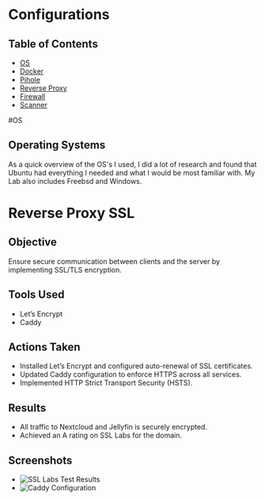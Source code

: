 # Configurations
## Table of Contents

- [OS](#os)
- [Docker](#docker)
- [Pihole](#pihole)
- [Reverse Proxy](#reverse-proxy-ssl)
- [Firewall](#firewall)
- [Scanner](#scanner)


#OS
## Operating Systems 
As a quick overview of the OS's I used, I did a lot of research and found that Ubuntu had everything I needed and what I would be most familiar with. My Lab also includes Freebsd and Windows.

# Reverse Proxy SSL
## Objective
Ensure secure communication between clients and the server by implementing SSL/TLS encryption.

## Tools Used
- Let’s Encrypt
- Caddy

## Actions Taken
- Installed Let’s Encrypt and configured auto-renewal of SSL certificates.
- Updated Caddy configuration to enforce HTTPS across all services.
- Implemented HTTP Strict Transport Security (HSTS).

## Results
- All traffic to Nextcloud and Jellyfin is securely encrypted.
- Achieved an A rating on SSL Labs for the domain.

## Screenshots
- ![SSL Labs Test Results](https://nextcloud.gahomeserver.duckdns.org/s/6rLx3KxCboooA4W/preview)
- ![Caddy Configuration](https://nextcloud.gahomeserver.duckdns.org/s/EPCfnS5mdx88Hsz/preview)


